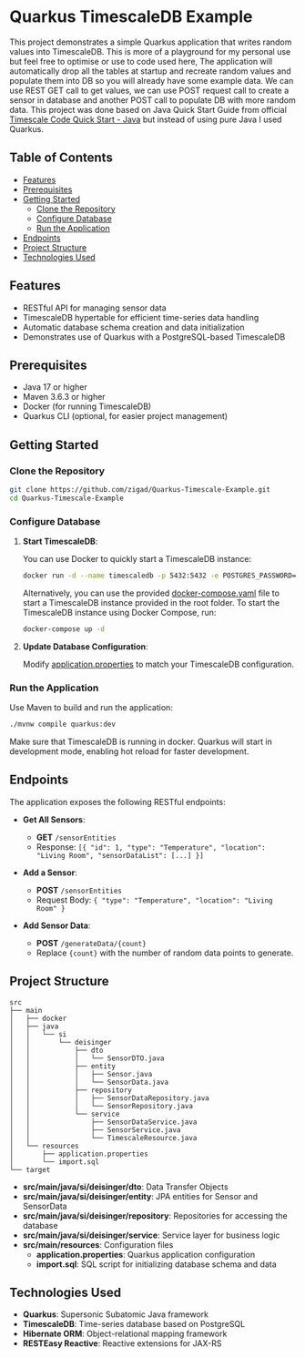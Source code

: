 # Quarkus TimescaleDB Example

This project demonstrates a simple Quarkus application that writes random values into TimescaleDB. This is
more of a playground for my personal use but feel free to optimise or use to code used here, The application will automatically drop all the tables at startup and recreate random values and populate them into DB so you will already have some example data. We can use REST GET call to get values, we can use POST request call to create a sensor in database and another POST call to populate DB with more random data. This project was done based on Java Quick Start Guide from official [Timescale Code Quick Start - Java](https://docs.timescale.com/quick-start/latest/java/) but instead of using pure Java I used Quarkus.

## Table of Contents

- [Features](#features)
- [Prerequisites](#prerequisites)
- [Getting Started](#getting-started)
    - [Clone the Repository](#clone-the-repository)
    - [Configure Database](#configure-database)
    - [Run the Application](#run-the-application)
- [Endpoints](#endpoints)
- [Project Structure](#project-structure)
- [Technologies Used](#technologies-used)

## Features

- RESTful API for managing sensor data
- TimescaleDB hypertable for efficient time-series data handling
- Automatic database schema creation and data initialization
- Demonstrates use of Quarkus with a PostgreSQL-based TimescaleDB

## Prerequisites

- Java 17 or higher
- Maven 3.6.3 or higher
- Docker (for running TimescaleDB)
- Quarkus CLI (optional, for easier project management)

## Getting Started

### Clone the Repository

```bash
git clone https://github.com/zigad/Quarkus-Timescale-Example.git
cd Quarkus-Timescale-Example
```

### Configure Database

1. **Start TimescaleDB**:

   You can use Docker to quickly start a TimescaleDB instance:

   ```bash
   docker run -d --name timescaledb -p 5432:5432 -e POSTGRES_PASSWORD=p433w0rd timescale/timescaledb:latest-pg14
   ```

   Alternatively, you can use the provided [docker-compose.yaml](docker-compose.yaml) file to start a TimescaleDB
   instance provided in the
   root folder.
   To start the TimescaleDB instance using Docker Compose, run:

   ```bash
   docker-compose up -d
   ```

2. **Update Database Configuration**:

   Modify [application.properties](src%2Fmain%2Fresources%2Fapplication.properties) to match your TimescaleDB
   configuration.

### Run the Application

Use Maven to build and run the application:

```bash
./mvnw compile quarkus:dev
```

Make sure that TimescaleDB is running in docker.
Quarkus will start in development mode, enabling hot reload for faster development.

## Endpoints

The application exposes the following RESTful endpoints:

- **Get All Sensors**:
    - **GET** `/sensorEntities`
    - Response: `[{ "id": 1, "type": "Temperature", "location": "Living Room", "sensorDataList": [...] }]`


- **Add a Sensor**:
    - **POST** `/sensorEntities`
    - Request Body: `{ "type": "Temperature", "location": "Living Room" }`


- **Add Sensor Data**:
    - **POST** `/generateData/{count}`
    - Replace `{count}` with the number of random data points to generate.

## Project Structure

```
src
├── main
│   ├── docker
│   ├── java
│   │   └── si
│   │       └── deisinger
│   │           ├── dto
│   │           │   └── SensorDTO.java
│   │           ├── entity
│   │           │   ├── Sensor.java
│   │           │   └── SensorData.java
│   │           ├── repository
│   │           │   ├── SensorDataRepository.java
│   │           │   └── SensorRepository.java
│   │           └── service
│   │               ├── SensorDataService.java
│   │               ├── SensorService.java
│   │               └── TimescaleResource.java
│   └── resources
│       ├── application.properties
│       └── import.sql
└── target
```

- **src/main/java/si/deisinger/dto**: Data Transfer Objects
- **src/main/java/si/deisinger/entity**: JPA entities for Sensor and SensorData
- **src/main/java/si/deisinger/repository**: Repositories for accessing the database
- **src/main/java/si/deisinger/service**: Service layer for business logic
- **src/main/resources**: Configuration files
    - **application.properties**: Quarkus application configuration
    - **import.sql**: SQL script for initializing database schema and data

## Technologies Used

- **Quarkus**: Supersonic Subatomic Java framework
- **TimescaleDB**: Time-series database based on PostgreSQL
- **Hibernate ORM**: Object-relational mapping framework
- **RESTEasy Reactive**: Reactive extensions for JAX-RS




